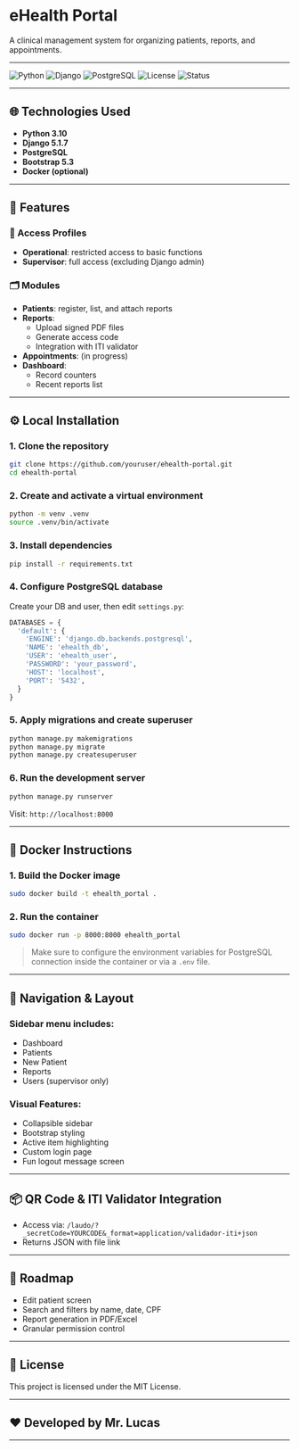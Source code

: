 # eHealth Portal

A clinical management system for organizing patients, reports, and appointments.

---
![Python](https://img.shields.io/badge/python-3.10-blue)
![Django](https://img.shields.io/badge/django-5.1.7-success)
![PostgreSQL](https://img.shields.io/badge/database-postgresql-blue)
![License](https://img.shields.io/badge/license-MIT-lightgrey)
![Status](https://img.shields.io/badge/status-active-brightgreen)

---

## 🌐 Technologies Used

- **Python 3.10**
- **Django 5.1.7**
- **PostgreSQL**
- **Bootstrap 5.3**
- **Docker (optional)**

---

## 🧰 Features

### 🙋 Access Profiles

- **Operational**: restricted access to basic functions
- **Supervisor**: full access (excluding Django admin)

### 🗂️ Modules

- **Patients**: register, list, and attach reports
- **Reports**:
  - Upload signed PDF files
  - Generate access code
  - Integration with ITI validator
- **Appointments**: (in progress)
- **Dashboard**:
  - Record counters
  - Recent reports list

---

## ⚙️ Local Installation

### 1. Clone the repository

```bash
git clone https://github.com/youruser/ehealth-portal.git
cd ehealth-portal
```

### 2. Create and activate a virtual environment

```bash
python -m venv .venv
source .venv/bin/activate
```

### 3. Install dependencies

```bash
pip install -r requirements.txt
```

### 4. Configure PostgreSQL database

Create your DB and user, then edit `settings.py`:

```python
DATABASES = {
  'default': {
    'ENGINE': 'django.db.backends.postgresql',
    'NAME': 'ehealth_db',
    'USER': 'ehealth_user',
    'PASSWORD': 'your_password',
    'HOST': 'localhost',
    'PORT': '5432',
  }
}
```

### 5. Apply migrations and create superuser

```bash
python manage.py makemigrations
python manage.py migrate
python manage.py createsuperuser
```

### 6. Run the development server

```bash
python manage.py runserver
```

Visit: `http://localhost:8000`

---

## 🐳 Docker Instructions

### 1. Build the Docker image

```bash
sudo docker build -t ehealth_portal .
```

### 2. Run the container

```bash
sudo docker run -p 8000:8000 ehealth_portal
```

> Make sure to configure the environment variables for PostgreSQL connection inside the container or via a `.env` file.

---

## 🧭 Navigation & Layout

### Sidebar menu includes:

- Dashboard
- Patients
- New Patient
- Reports
- Users (supervisor only)

### Visual Features:

- Collapsible sidebar
- Bootstrap styling
- Active item highlighting
- Custom login page
- Fun logout message screen

---

## 📦 QR Code & ITI Validator Integration

- Access via: `/laudo/?_secretCode=YOURCODE&_format=application/validador-iti+json`
- Returns JSON with file link

---

## 🚧 Roadmap

- Edit patient screen
- Search and filters by name, date, CPF
- Report generation in PDF/Excel
- Granular permission control

---

## 📄 License

This project is licensed under the MIT License.

---

## ❤️ Developed by Mr. Lucas

---
